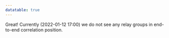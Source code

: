 ```yaml
---
datatable: true
---
```



Great! Currently (2022-01-12 17:00) we do not see any relay groups
in end-to-end correlation position.
